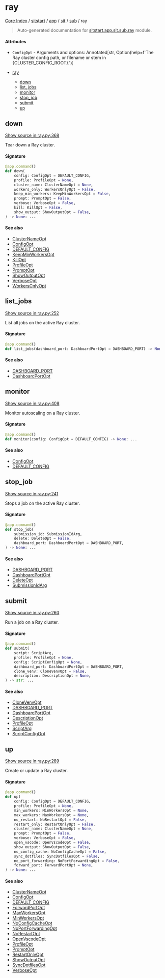 # ray

[Core Index](../../../../README.md#core-index) / [sitstart](../../../index.md#sitstart) / [app](../../index.md#app) / [sit](../index.md#sit) / [sub](./index.md#sub) / ray

> Auto-generated documentation for [sitstart.app.sit.sub.ray](../../../../../python/sitstart/app/sit/sub/ray.py) module.

#### Attributes

- `ConfigOpt` - Arguments and options: Annotated[str, Option(help=f'The Ray cluster config path, or filename or stem in {CLUSTER_CONFIG_ROOT}.')]


- [ray](#ray)
  - [down](#down)
  - [list_jobs](#list_jobs)
  - [monitor](#monitor)
  - [stop_job](#stop_job)
  - [submit](#submit)
  - [up](#up)

## down

[Show source in ray.py:368](../../../../../python/sitstart/app/sit/sub/ray.py#L368)

Tear down a Ray cluster.

#### Signature

```python
@app.command()
def down(
    config: ConfigOpt = DEFAULT_CONFIG,
    profile: ProfileOpt = None,
    cluster_name: ClusterNameOpt = None,
    workers_only: WorkersOnlyOpt = False,
    keep_min_workers: KeepMinWorkersOpt = False,
    prompt: PromptOpt = False,
    verbose: VerboseOpt = False,
    kill: KillOpt = False,
    show_output: ShowOutputOpt = False,
) -> None: ...
```

#### See also

- [ClusterNameOpt](#clusternameopt)
- [ConfigOpt](#configopt)
- [DEFAULT_CONFIG](#default_config)
- [KeepMinWorkersOpt](#keepminworkersopt)
- [KillOpt](#killopt)
- [ProfileOpt](#profileopt)
- [PromptOpt](#promptopt)
- [ShowOutputOpt](#showoutputopt)
- [VerboseOpt](#verboseopt)
- [WorkersOnlyOpt](#workersonlyopt)



## list_jobs

[Show source in ray.py:252](../../../../../python/sitstart/app/sit/sub/ray.py#L252)

List all jobs on the active Ray cluster.

#### Signature

```python
@app.command()
def list_jobs(dashboard_port: DashboardPortOpt = DASHBOARD_PORT) -> None: ...
```

#### See also

- [DASHBOARD_PORT](../../../ray/cluster.md#dashboard_port)
- [DashboardPortOpt](#dashboardportopt)



## monitor

[Show source in ray.py:408](../../../../../python/sitstart/app/sit/sub/ray.py#L408)

Monitor autoscaling on a Ray cluster.

#### Signature

```python
@app.command()
def monitor(config: ConfigOpt = DEFAULT_CONFIG) -> None: ...
```

#### See also

- [ConfigOpt](#configopt)
- [DEFAULT_CONFIG](#default_config)



## stop_job

[Show source in ray.py:241](../../../../../python/sitstart/app/sit/sub/ray.py#L241)

Stops a job on the active Ray cluster.

#### Signature

```python
@app.command()
def stop_job(
    submission_id: SubmissionIdArg,
    delete: DeleteOpt = False,
    dashboard_port: DashboardPortOpt = DASHBOARD_PORT,
) -> None: ...
```

#### See also

- [DASHBOARD_PORT](../../../ray/cluster.md#dashboard_port)
- [DashboardPortOpt](#dashboardportopt)
- [DeleteOpt](#deleteopt)
- [SubmissionIdArg](#submissionidarg)



## submit

[Show source in ray.py:260](../../../../../python/sitstart/app/sit/sub/ray.py#L260)

Run a job on a Ray cluster.

#### Signature

```python
@app.command()
def submit(
    script: ScriptArg,
    profile: ProfileOpt = None,
    config: ScriptConfigOpt = None,
    dashboard_port: DashboardPortOpt = DASHBOARD_PORT,
    clone_venv: CloneVenvOpt = False,
    description: DescriptionOpt = None,
) -> str: ...
```

#### See also

- [CloneVenvOpt](#clonevenvopt)
- [DASHBOARD_PORT](../../../ray/cluster.md#dashboard_port)
- [DashboardPortOpt](#dashboardportopt)
- [DescriptionOpt](#descriptionopt)
- [ProfileOpt](#profileopt)
- [ScriptArg](#scriptarg)
- [ScriptConfigOpt](#scriptconfigopt)



## up

[Show source in ray.py:289](../../../../../python/sitstart/app/sit/sub/ray.py#L289)

Create or update a Ray cluster.

#### Signature

```python
@app.command()
def up(
    config: ConfigOpt = DEFAULT_CONFIG,
    profile: ProfileOpt = None,
    min_workers: MinWorkersOpt = None,
    max_workers: MaxWorkersOpt = None,
    no_restart: NoRestartOpt = False,
    restart_only: RestartOnlyOpt = False,
    cluster_name: ClusterNameOpt = None,
    prompt: PromptOpt = False,
    verbose: VerboseOpt = False,
    open_vscode: OpenVscodeOpt = False,
    show_output: ShowOutputOpt = False,
    no_config_cache: NoConfigCacheOpt = False,
    sync_dotfiles: SyncDotfilesOpt = False,
    no_port_forwarding: NoPortForwardingOpt = False,
    forward_port: ForwardPortOpt = None,
) -> None: ...
```

#### See also

- [ClusterNameOpt](#clusternameopt)
- [ConfigOpt](#configopt)
- [DEFAULT_CONFIG](#default_config)
- [ForwardPortOpt](#forwardportopt)
- [MaxWorkersOpt](#maxworkersopt)
- [MinWorkersOpt](#minworkersopt)
- [NoConfigCacheOpt](#noconfigcacheopt)
- [NoPortForwardingOpt](#noportforwardingopt)
- [NoRestartOpt](#norestartopt)
- [OpenVscodeOpt](#openvscodeopt)
- [ProfileOpt](#profileopt)
- [PromptOpt](#promptopt)
- [RestartOnlyOpt](#restartonlyopt)
- [ShowOutputOpt](#showoutputopt)
- [SyncDotfilesOpt](#syncdotfilesopt)
- [VerboseOpt](#verboseopt)
